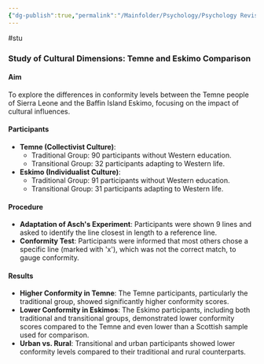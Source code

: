 ```yaml
---
{"dg-publish":true,"permalink":"/Mainfolder/Psychology/Psychology Revision/Study/Berry(1967)/"}
---
```


#stu 
### Study of Cultural Dimensions: Temne and Eskimo Comparison

#### Aim

To explore the differences in conformity levels between the Temne people of Sierra Leone and the Baffin Island Eskimo, focusing on the impact of cultural influences.

#### Participants

- **Temne (Collectivist Culture)**:
    - Traditional Group: 90 participants without Western education.
    - Transitional Group: 32 participants adapting to Western life.
- **Eskimo (Individualist Culture)**:
    - Traditional Group: 91 participants without Western education.
    - Transitional Group: 31 participants adapting to Western life.

#### Procedure

- **Adaptation of Asch's Experiment**: Participants were shown 9 lines and asked to identify the line closest in length to a reference line.
- **Conformity Test**: Participants were informed that most others chose a specific line (marked with 'x'), which was not the correct match, to gauge conformity.

#### Results

- **Higher Conformity in Temne**: The Temne participants, particularly the traditional group, showed significantly higher conformity scores.
- **Lower Conformity in Eskimos**: The Eskimo participants, including both traditional and transitional groups, demonstrated lower conformity scores compared to the Temne and even lower than a Scottish sample used for comparison.
- **Urban vs. Rural**: Transitional and urban participants showed lower conformity levels compared to their traditional and rural counterparts.